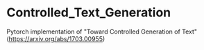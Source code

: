 # Controlled_Text_Generation
Pytorch implementation of "Toward Controlled Generation of Text" (https://arxiv.org/abs/1703.00955)

